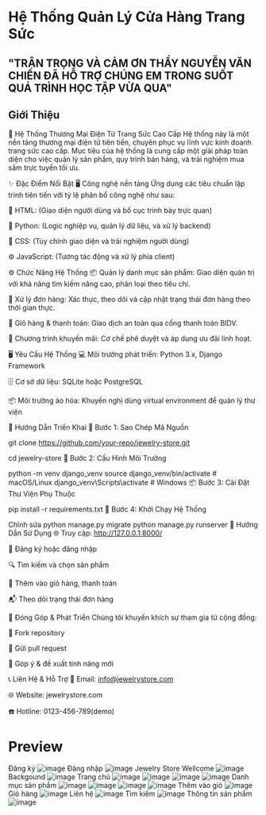 # Hệ Thống Quản Lý Cửa Hàng Trang Sức

## "TRÂN TRỌNG VÀ CẢM ƠN THẦY NGUYỄN VĂN CHIẾN ĐÃ HỖ TRỢ CHÚNG EM TRONG SUỐT QUÁ TRÌNH HỌC TẬP VỪA QUA"

## Giới Thiệu

💎 Hệ Thống Thương Mại Điện Tử Trang Sức Cao Cấp
Hệ thống này là một nền tảng thương mại điện tử tiên tiến, chuyên phục vụ lĩnh vực kinh doanh trang sức cao cấp. Mục tiêu của hệ thống là cung cấp một giải pháp toàn diện cho việc quản lý sản phẩm, quy trình bán hàng, và trải nghiệm mua sắm trực tuyến tối ưu.

✨ Đặc Điểm Nổi Bật
🖥️ Công nghệ nền tảng
Ứng dụng các tiêu chuẩn lập trình tiên tiến với tỷ lệ phân bổ công nghệ như sau:

🧩 HTML: (Giao diện người dùng và bố cục trình bày trực quan)

🐍 Python: (Logic nghiệp vụ, quản lý dữ liệu, và xử lý backend)

🎨 CSS: (Tùy chỉnh giao diện và trải nghiệm người dùng)

⚙️ JavaScript: (Tương tác động và xử lý phía client)

⚙️ Chức Năng Hệ Thống
📦 Quản lý danh mục sản phẩm: Giao diện quản trị với khả năng tìm kiếm nâng cao, phân loại theo tiêu chí.

🧾 Xử lý đơn hàng: Xác thực, theo dõi và cập nhật trạng thái đơn hàng theo thời gian thực.

🛒 Giỏ hàng & thanh toán: Giao dịch an toàn qua cổng thanh toán BIDV.

🎁 Chương trình khuyến mãi: Cơ chế phê duyệt và áp dụng ưu đãi linh hoạt.

🖥️ Yêu Cầu Hệ Thống
💻 Môi trường phát triển: Python 3.x, Django Framework

🗄️ Cơ sở dữ liệu: SQLite hoặc PostgreSQL

📦 Môi trường ảo hóa: Khuyến nghị dùng virtual environment để quản lý thư viện

🚀 Hướng Dẫn Triển Khai
🔁 Bước 1: Sao Chép Mã Nguồn

git clone https://github.com/your-repo/jewelry-store.git

cd jewelry-store
🧰 Bước 2: Cấu Hình Môi Trường

python -m venv django_venv
source django_venv/bin/activate  # macOS/Linux
django_venv\Scripts\activate     # Windows
📦 Bước 3: Cài Đặt Thư Viện Phụ Thuộc


pip install -r requirements.txt
🚦 Bước 4: Khởi Chạy Hệ Thống

Chỉnh sửa
python manage.py migrate
python manage.py runserver
🧭 Hướng Dẫn Sử Dụng
🌐 Truy cập: http://127.0.0.1:8000/

🧑 Đăng ký hoặc đăng nhập

🔍 Tìm kiếm và chọn sản phẩm

🛒 Thêm vào giỏ hàng, thanh toán

📬 Theo dõi trạng thái đơn hàng

🤝 Đóng Góp & Phát Triển
Chúng tôi khuyến khích sự tham gia từ cộng đồng:

🔱 Fork repository

🔧 Gửi pull request

📢 Góp ý & đề xuất tính năng mới

📞 Liên Hệ & Hỗ Trợ
📧 Email: info@jewelrystore.com

🌐 Website: jewelrystore.com

☎️ Hotline: 0123-456-789(demo)
# Preview
Đăng ký 
![image](https://github.com/user-attachments/assets/86a6cfb4-1b68-401b-a3f6-556e9a267bbc)
Đăng nhập
![image](https://github.com/user-attachments/assets/92fa1a8c-2a53-4a84-a8e9-241e8624f4bf)
Jewelry Store Wellcome
![image](https://github.com/user-attachments/assets/912f3298-3b15-4fe8-a94e-27a7e884a725)
Backgound
![image](https://github.com/user-attachments/assets/d267a787-13ce-4f4f-a4ae-cbfc873b19b4)
Trang chủ
![image](https://github.com/user-attachments/assets/0564caf4-feee-4857-a5dc-3d48ea3ed63c)
![image](https://github.com/user-attachments/assets/5dee116f-3a3e-4a07-9e59-ee825cf6105a)
![image](https://github.com/user-attachments/assets/f0d98f19-0185-4b06-861a-bfc46b6254a1)
![image](https://github.com/user-attachments/assets/c8963b53-2d6c-43fa-908a-e915008d6040)
Danh mục sản phẩm
![image](https://github.com/user-attachments/assets/76e06175-b22e-4315-b0e1-916a9eb819e9)
![image](https://github.com/user-attachments/assets/e88d7e13-2646-424c-af8a-8d1c56e539a0)
![image](https://github.com/user-attachments/assets/73e26e86-3b26-4bb4-aca2-aa747e2be6fc)
![image](https://github.com/user-attachments/assets/f6d932ca-0ec4-4383-a4ac-546d568fe31b)
Thêm vào giỏ 
![image](https://github.com/user-attachments/assets/a185d0ca-7ace-44f1-b6ef-69bfa8427721)
Giỏ hàng
![image](https://github.com/user-attachments/assets/7072a24d-373e-4b1d-92cf-d6e18a62376e)
Liên hệ
![image](https://github.com/user-attachments/assets/544b653a-da9f-402d-9a6d-494028f36043)
Tìm kiếm 
![image](https://github.com/user-attachments/assets/1eb8cba4-fb7a-4fab-a16b-a616f53e10b7)
Thông tin sản phẩm
![image](https://github.com/user-attachments/assets/e6ac8a0f-3fd3-4899-8668-481b0ab0ac49)

















